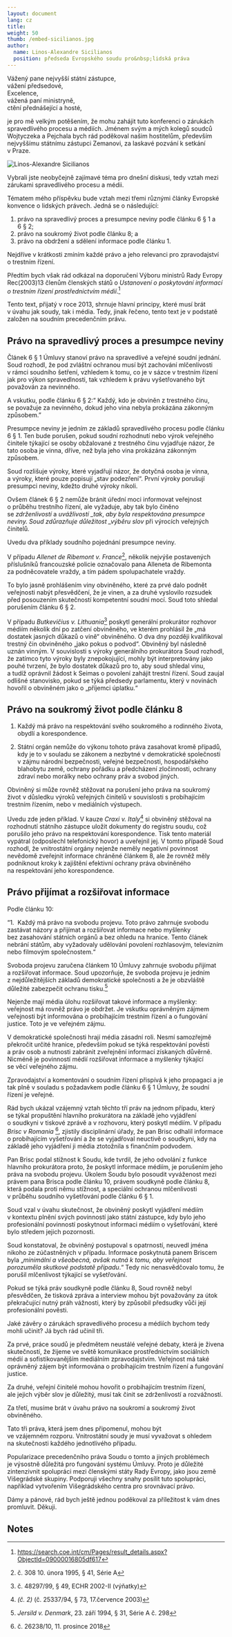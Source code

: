 ```yaml
---
layout: document
lang: cz
title:
weight: 50
thumb: /embed-sicilianos.jpg
author:
  name: Linos-Alexandre Sicilianos
  position: předseda Evropského soudu pro&nbsp;lidská práva
---
```


Vážený pane nejvyšší státní zástupce,<br/>
vážení předsedové,<br/>
Excelence,<br/>
vážená paní ministryně,<br/>
ctění přednášející a&nbsp;hosté,<br/>

je&nbsp;pro mě velkým potěšením, že mohu zahájit tuto konferenci o&nbsp;zárukách spravedlivého procesu a&nbsp;médiích. Jménem svým a&nbsp;mých kolegů soudců Wojtyczeka a&nbsp;Pejchala bych rád poděkoval našim hostitelům, především nejvyššímu státnímu zástupci Zemanovi, za&nbsp;laskavé pozvání k setkání v Praze.

![Linos-Alexandre Sicilianos](/blog/assets/img/sicilianos-1.jpeg)

Vybrali jste neobyčejně zajímavé téma pro&nbsp;dnešní diskusi, tedy vztah mezi zárukami spravedlivého procesu a&nbsp;médii.

Tématem mého příspěvku bude vztah mezi třemi různými články Evropské konvence o&nbsp;lidských právech. Jedná se&nbsp;o následující:

<ol class="lower-roman">
<li>právo na&nbsp;spravedlivý proces a&nbsp;presumpce neviny podle článku 6&nbsp;§ 1&nbsp;a 6&nbsp;§ 2;</li>
<li>právo na&nbsp;soukromý život podle článku 8; a</li>
<li>právo na&nbsp;obdržení a&nbsp;sdělení informace podle článku 1.</li>
</ol>

Nejdříve v krátkosti zmíním každé právo a&nbsp;jeho relevanci pro&nbsp;zpravodajství o&nbsp;trestním řízení.

Předtím bych však rád odkázal na&nbsp;doporučení Výboru ministrů Rady Evropy Rec(2003)13 členům členských států o&nbsp;_Ustanovení o&nbsp;poskytování informací o&nbsp;trestním řízení prostřednictvím médií_.[^1]

Tento text, přijatý v roce 2013, shrnuje hlavní principy, které musí brát v úvahu jak&nbsp;soudy, tak&nbsp;i média. Tedy, jinak řečeno, tento text je&nbsp;v podstatě založen na&nbsp;soudním precedenčním právu.

## Právo na&nbsp;spravedlivý proces a&nbsp;presumpce neviny

Článek 6&nbsp;§ 1&nbsp;Úmluvy stanoví právo na&nbsp;spravedlivé a&nbsp;veřejné soudní jednání. Soud rozhodl, že pod&nbsp;zvláštní ochranou musí být zachování mlčenlivosti v rámci soudního šetření, vzhledem k tomu, co&nbsp;je v sázce v trestním řízení jak&nbsp;pro výkon spravedlnosti, tak&nbsp;vzhledem k právu vyšetřovaného být považován za&nbsp;nevinného.

A&nbsp;vskutku, podle článku 6&nbsp;§ 2:“ Každý, kdo&nbsp;je obviněn z&nbsp;trestného činu, se&nbsp;považuje za&nbsp;nevinného, dokud jeho vina nebyla prokázána zákonným způsobem.”

Presumpce neviny je&nbsp;jedním ze&nbsp;základů spravedlivého procesu podle článku 6&nbsp;§ 1. Ten&nbsp;bude porušen, pokud soudní rozhodnutí nebo výrok veřejného činitele týkající se&nbsp;osoby obžalované z trestného činu vyjadřuje názor, že tato osoba je&nbsp;vinna, dříve, než byla jeho vina prokázána zákonným způsobem.

Soud rozlišuje výroky, které vyjadřují názor, že dotyčná osoba je&nbsp;vinna, a&nbsp;výroky, které pouze popisují „stav podezření“. První výroky porušují presumpci neviny, kdežto druhé výroky nikoli.

Ovšem článek 6 § 2&nbsp;nemůže bránit úřední moci informovat veřejnost o&nbsp;průběhu trestního řízení, ale&nbsp;vyžaduje, aby&nbsp;tak bylo činěno se&nbsp;_zdrženlivostí_ a&nbsp;_uvážlivostí \_tak_, _aby byla respektována presumpce neviny. Soud zdůrazňuje důležitost \_výběru slov_ při výrocích veřejných činitelů.

Uvedu dva&nbsp;příklady soudního pojednání presumpce neviny.

V&nbsp;případu _Allenet de&nbsp;Ribemont v. France_[^2], několik nejvýše postavených příslušníků francouzské policie označovalo pana Alleneta de&nbsp;Ribemonta za&nbsp;podněcovatele vraždy, a&nbsp;tím pádem spolupachatele vraždy.

To&nbsp;bylo jasně prohlášením viny obviněného, které za&nbsp;prvé dalo podnět veřejnosti nabýt přesvědčení, že je&nbsp;vinen, a&nbsp;za druhé vyslovilo rozsudek před posouzením skutečností kompetentní soudní mocí. Soud toto shledal porušením článku 6&nbsp;§ 2.

V případu _Butkevičius v. Lithuania_[^3] poskytl generální prokurátor rozhovor médiím několik dní po&nbsp;zatčení obviněného, ve&nbsp;kterém prohlásil že „má dostatek jasných důkazů o&nbsp;vině“ obviněného. O&nbsp;dva dny&nbsp;později kvalifikoval trestný čin obviněného „jako pokus o&nbsp;podvod“. Obviněný byl&nbsp;následně uznán vinným. V souvislosti s&nbsp;výroky generálního prokurátora Soud rozhodl, že zatímco tyto výroky byly znepokojující, mohly být interpretovány jako pouhé tvrzení, že bylo dostatek důkazů pro&nbsp;to, aby&nbsp;soud shledal vinu, a&nbsp;tudíž oprávnil žádost k Seimas o&nbsp;povolení zahájit trestní řízení. Soud zaujal odlišné stanovisko, pokud se&nbsp;týká předsedy parlamentu, který v novinách hovořil o&nbsp;obviněném jako o&nbsp;„příjemci úplatku.“

## Právo na&nbsp;soukromý život podle článku 8

1. Každý má právo na&nbsp;respektování svého soukromého a&nbsp;rodinného života, obydlí a&nbsp;korespondence.

2. Státní orgán nemůže do&nbsp;výkonu tohoto práva zasahovat kromě případů, kdy&nbsp;je to&nbsp;v souladu se&nbsp;zákonem a&nbsp;nezbytné v&nbsp;demokratické společnosti v&nbsp;zájmu národní bezpečnosti, veřejné bezpečnosti, hospodářského blahobytu země, ochrany pořádku a&nbsp;předcházení zločinnosti, ochrany zdraví nebo morálky nebo ochrany práv a&nbsp;svobod jiných.

Obviněný si&nbsp;může rovněž stěžovat na&nbsp;porušení jeho práva na&nbsp;soukromý život v důsledku výroků veřejných činitelů v souvislosti s probíhajícím trestním řízením, nebo v mediálních výstupech.

Uvedu zde&nbsp;jeden příklad. V&nbsp;kauze _Craxi v. Italy_[^4] si&nbsp;obviněný stěžoval na rozhodnutí státního zástupce uložit dokumenty do&nbsp;registru soudu, což porušilo jeho právo na&nbsp;respektování korespondence. Tisk tento materiál vypátral (odposlechl telefonický hovor) a&nbsp;uveřejnil jej. V tomto případě Soud rozhodl, že vnitrostátní orgány nejenže neměly negativní povinnost nevědomě zveřejnit informace chráněné článkem 8, ale&nbsp;že rovněž měly podniknout kroky k zajištění efektivní ochrany práva obviněného na&nbsp;respektování jeho korespondence.

## Právo přijímat a&nbsp;rozšiřovat informace

Podle článku 10:

“1.  Každý má právo na&nbsp;svobodu projevu. Toto právo zahrnuje svobodu zastávat názory a&nbsp;přijímat a&nbsp;rozšiřovat informace nebo myšlenky bez&nbsp;zasahování státních orgánů a&nbsp;bez ohledu na&nbsp;hranice. Tento článek nebrání státům, aby&nbsp;vyžadovaly udělování povolení rozhlasovým, televizním nebo filmovým společnostem.“

Svoboda projevu zaručena článkem 10&nbsp;Úmluvy zahrnuje svobodu přijímat a&nbsp;rozšiřovat informace. Soud upozorňuje, že svoboda projevu je&nbsp;jedním z nejdůležitějších základů demokratické společnosti a&nbsp;že je&nbsp;obzvláště důležité zabezpečit ochranu tisku.[^5]

Nejenže mají média úlohu rozšiřovat takové informace a&nbsp;myšlenky: veřejnost má rovněž právo je&nbsp;obdržet. Je&nbsp;vskutku oprávněným zájmem veřejnosti být informována o&nbsp;probíhajícím trestním řízení a&nbsp;o fungování justice. Toto je&nbsp;ve veřejném zájmu.

V demokratické společnosti hrají média zásadní roli. Nesmí samozřejmě překročit určité hranice, především pokud se&nbsp;týká respektování pověsti a&nbsp;práv osob a&nbsp;nutnosti zabránit zveřejnění informací získaných důvěrně. Nicméně je&nbsp;povinností médií rozšiřovat informace a&nbsp;myšlenky týkající se&nbsp;věcí veřejného zájmu.

Zpravodajství a&nbsp;komentování o&nbsp;soudním řízení přispívá k jeho propagaci a&nbsp;je tak&nbsp;plně v souladu s požadavkem podle článku 6&nbsp;§ 1&nbsp;Úmluvy, že soudní řízení je&nbsp;veřejné.

Rád bych ukázal vzájemný vztah těchto tří práv na&nbsp;jednom případu, který se&nbsp;týkal propuštění hlavního prokurátora na&nbsp;základě jeho vyjádření o&nbsp;soudkyni v tiskové zprávě a&nbsp;v rozhovoru, který poskytl médiím. V&nbsp;případu _Brisc v&nbsp;Romania_ [^6], zjistily disciplinární úřady, že pan&nbsp;Brisc odhalil informace o&nbsp;probíhajícím vyšetřování a&nbsp;že se&nbsp;vyjadřoval neuctivě o&nbsp;soudkyni, kdy&nbsp;na základě jeho vyjádření ji&nbsp;média ztotožnila s finančním podvodem.

Pan&nbsp;Brisc podal stížnost k Soudu, kde&nbsp;tvrdil, že jeho odvolání z funkce hlavního prokurátora proto, že poskytl informace médiím, je&nbsp;porušením jeho práva na&nbsp;svobodu projevu. Úkolem Soudu bylo posoudit vyváženost mezi právem pana Brisca podle článku 10, právem soudkyně podle článku 8, která podala proti němu stížnost, a&nbsp;speciální ochranou mlčenlivosti v průběhu soudního vyšetřování podle článku 6&nbsp;§ 1.

Soud vzal v úvahu skutečnost, že obviněný poskytl vyjádření médiím v kontextu plnění svých povinností jako státní zástupce, kdy&nbsp;bylo jeho profesionální povinností poskytnout informaci médiím o&nbsp;vyšetřování, které bylo středem jejich pozornosti.

Soud konstatoval, že obviněný postupoval s opatrností, neuvedl jména nikoho ze&nbsp;zúčastněných v případu. Informace poskytnutá panem Briscem byla „_minimální a&nbsp;všeobecná, avšak nutná k&nbsp;tomu, aby&nbsp;veřejnost porozuměla skutkové podstatě případu_.“ Tedy nic&nbsp;nenasvědčovalo tomu, že porušil mlčenlivost týkající se&nbsp;vyšetřování.

Pokud se&nbsp;týká práv soudkyně podle článku 8, Soud rovněž nebyl přesvědčen, že tisková zpráva a&nbsp;interview mohou být považovány za&nbsp;útok překračující nutný práh vážnosti, který by&nbsp;způsobil předsudky vůči její profesionální pověsti.

Jaké závěry o&nbsp;zárukách spravedlivého procesu a&nbsp;médiích bychom tedy mohli učinit? Já bych rád učinil tři.

Za&nbsp;prvé, práce soudů je&nbsp;předmětem neustálé veřejné debaty, která je&nbsp;živena skutečností, že žijeme ve&nbsp;světě komunikace prostřednictvím sociálních médií a&nbsp;sofistikovanějším mediálním zpravodajstvím. Veřejnost má také oprávněný zájem být informována o&nbsp;probíhajícím trestním řízení a&nbsp;fungování justice.

Za&nbsp;druhé, veřejní činitelé mohou hovořit o&nbsp;probíhajícím trestním řízení, ale&nbsp;jejich výběr slov je&nbsp;důležitý, musí tak&nbsp;činit se&nbsp;zdrženlivostí a&nbsp;rozvážností.

Za&nbsp;třetí, musíme brát v úvahu právo na&nbsp;soukromí a&nbsp;soukromý život obviněného.

Tato tři práva, která jsem dnes připomenul, mohou být ve&nbsp;vzájemném rozporu. Vnitrostátní soudy je&nbsp;musí vyvažovat s ohledem na&nbsp;skutečnosti každého jednotlivého případu.

Popularizace precedenčního práva Soudu o&nbsp;tomto a&nbsp;jiných problémech je&nbsp;výsostně důležitá pro&nbsp;fungování systému Úmluvy. Proto je&nbsp;důležité zintenzivnit spolupráci mezi členskými státy Rady Evropy, jako jsou země Višegrádské skupiny. Podporuji všechny snahy posílit tuto spolupráci, například vytvořením Višegrádského centra pro&nbsp;srovnávací právo.

Dámy a&nbsp;pánové, rád bych ještě jednou poděkoval za&nbsp;příležitost k vám dnes promluvit. Děkuji.

<!-- Footnotes themselves at&nbsp;the bottom. -->

## Notes

[^1]: https://search.coe.int/cm/Pages/result_details.aspx?ObjectId=09000016805df617
[^2]: č. 308 10. února 1995, § 41, Série A
[^3]: č. 48297/99, § 49, ECHR 2002-II (výňatky)
[^4]: _(č. 2)_ (č. 25337/94, § 73, 17.července 2003)
[^5]: _Jersild v. Denmark_, 23. září 1994, § 31, Série A č. 298
[^6]: č. 26238/10, 11. prosince 2018
